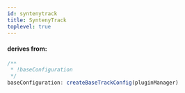```yaml
---
id: syntenytrack
title: SyntenyTrack
toplevel: true
---
```


#### derives from:

```js
/**
 * !baseConfiguration
 */
baseConfiguration: createBaseTrackConfig(pluginManager)
```
